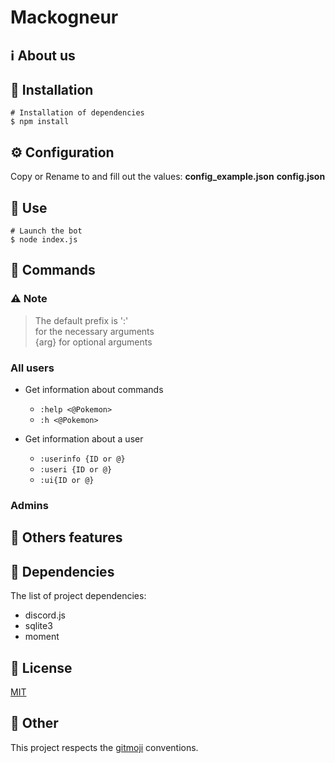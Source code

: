 # Mackogneur
## ℹ️ About us


## 🚀 Installation
```shell
# Installation of dependencies
$ npm install
```

## ⚙️ Configuration
Copy or Rename to and fill out the values: __config_example.json__ __config.json__ 


## 💾 Use
```shell
# Launch the bot
$ node index.js
```

## 📝 Commands
### ⚠ Note
> The default prefix is ':'  
> <arg> for the necessary arguments  
> {arg} for optional arguments

### All users

* Get information about commands
     * `:help <@Pokemon>`
     * `:h <@Pokemon>`

* Get information about a user
     * `:userinfo {ID or @}`
     * `:useri {ID or @}`
     * `:ui{ID or @}`

### Admins

## 🧾 Others features



## 🤝 Dependencies

The list of project dependencies:

* discord.js
* sqlite3
* moment

## 📕 License

[MIT](https://choosealicense.com/licenses/mit/)

## 📌 Other

This project respects the [gitmoji](https://gitmoji.dev/) conventions.